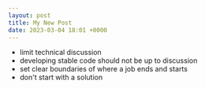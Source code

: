 ```yaml
---
layout: post
title: My New Post
date: 2023-03-04 18:01 +0000
---
```


* limit technical discussion
* developing stable code should not be up to discussion
* set clear boundaries of where a job ends and starts
* don't start with a solution

